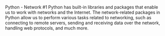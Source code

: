 Python - Network #1
Python has built-in libraries and packages that enable us to work with networks and the Internet. The network-related packages in Python allow us to perform various tasks related to networking, such as connecting to remote servers, sending and receiving data over the network, handling web protocols, and much more.
